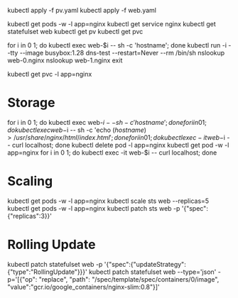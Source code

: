 
kubectl apply -f pv.yaml
kubectl apply -f web.yaml


kubectl get pods -w -l app=nginx
kubectl get service nginx
kubectl get statefulset web
kubectl get pv
kubectl get pvc


for i in 0 1; do kubectl exec web-$i -- sh -c 'hostname'; done
kubectl run -i --tty --image busybox:1.28 dns-test --restart=Never --rm /bin/sh 
nslookup web-0.nginx
nslookup web-1.nginx
exit


kubectl get pvc -l app=nginx


# Storage
for i in 0 1; do kubectl exec web-$i -- sh -c 'hostname'; done
for i in 0 1; do kubectl exec web-$i -- sh -c 'echo $(hostname) > /usr/share/nginx/html/index.html'; done
for i in 0 1; do kubectl exec -it web-$i -- curl localhost; done
kubectl delete pod -l app=nginx
kubectl get pod -w -l app=nginx
for i in 0 1; do kubectl exec -it web-$i -- curl localhost; done

# Scaling
kubectl get pods -w -l app=nginx
kubectl scale sts web --replicas=5
kubectl get pods -w -l app=nginx
kubectl patch sts web -p '{"spec":{"replicas":3}}'

# Rolling Update
kubectl patch statefulset web -p '{"spec":{"updateStrategy":{"type":"RollingUpdate"}}}'
kubectl patch statefulset web --type='json' -p='[{"op": "replace", "path": "/spec/template/spec/containers/0/image", "value":"gcr.io/google_containers/nginx-slim:0.8"}]'


